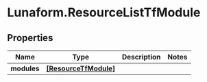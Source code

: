 # Lunaform.ResourceListTfModule

## Properties
Name | Type | Description | Notes
------------ | ------------- | ------------- | -------------
**modules** | [**[ResourceTfModule]**](ResourceTfModule.md) |  | 


